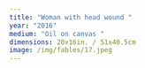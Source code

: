 ```yaml
---
title: "Woman with head wound "
year: "2016"
medium: "Oil on canvas "
dimensions: 20x16in. / 51x40.5cm
image: /img/fables/17.jpeg
---
```




